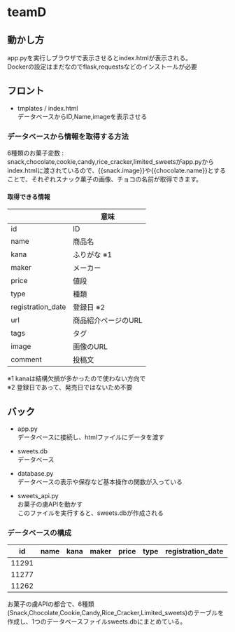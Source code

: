 # teamD

## 動かし方
app.pyを実行しブラウザで表示させるとindex.htmlが表示される。<br>
Dockerの設定はまだなのでflask,requestsなどのインストールが必要

## フロント
- tmplates / index.html<br>
データベースからID,Name,imageを表示させる<br>

### データベースから情報を取得する方法

6種類のお菓子変数 : snack,chocolate,cookie,candy,rice_cracker,limited_sweetsがapp.pyからindex.htmlに渡されているので、{{snack.image}}や{{chocolate.name}}とすることで、それぞれスナック菓子の画像、チョコの名前が取得できます。<br>

#### 取得できる情報<br>
|    | 意味 |
| ---- | ---- |
|id | ID |
|name | 商品名 |
|kana | ふりがな ※1 |
|maker | メーカー |
|price | 値段 |
|type | 種類 |
|registration_date | 登録日 ※2 |
|url | 商品紹介ページのURL |
|tags | タグ |
|image | 画像のURL |
|comment | 投稿文 |

※1 kanaは結構欠損が多かったので使わない方向で<br>
※2 登録日であって、発売日ではないため不要



## バック
- app.py<br>
データベースに接続し、htmlファイルにデータを渡す

- sweets.db<br>
 データベース

- database.py<br>データベースの表示や保存など基本操作の関数が入っている

- sweets_api.py<br>
お菓子の虜APIを動かす<br>
このファイルを実行すると、sweets.dbが作成される

### データベースの構成

| id | name | kana | maker | price | type | registration_date | url | tags | image | comment |
| ---- | ---- | ---- | ---- | ---- | ---- | ---- | ---- | ---- |  ---- | ---- |
| 11291 |  |  |  |  |  |  |  |  |  |  |
| 11277 |  |  |  |  |  |  |  |  |  |  |
| 11262 |  |  |  |  |  |  |  |  |  |  |

お菓子の虜APIの都合で、6種類(Snack,Chocolate,Cookie,Candy,Rice_Cracker,Limited_sweets)のテーブルを作成し、1つのデータベースファイルsweets.dbにまとめている。









